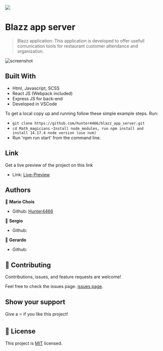 
![](https://img.shields.io/badge/Microverse-blueviolet)

# Blazz app server

> Blazz application: This application is developed to offer usefull comunication tools for restaurant customer attendance and organization.

![screenshot](./src/images/screenshots/preview1.png)

## Built With

- Html, Javascript, SCSS
- React JS (Webpack included)
- Express JS for back-end
- Developed in VSCode

To get a local copy up and running follow these simple example steps.
Run:
- `git clone https://github.com/hunter4466/blazz_app_server.git`
- `cd Math_magicians`
-`Install node_modules, run npm install and install 14.17.4 node version (use nvm)`
- Run 'npm run start' from the command line.

## Link

Get a live preview of the project on this link

- Link: [Live-Preview]()


## Authors

👤 **Mario Chois**

- Github: [Hunter4466](https://github.com/hunter4466)


👤 **Sergio**

- Github: [](https://github.com/)


👤 **Gerardo**

- Github: [](https://github.com/)


## 🤝 Contributing

Contributions, issues, and feature requests are welcome!

Feel free to check the issues page. [issues page](https://github.com/hunter4466/Math_magicians/issues).

## Show your support

Give a ⭐️ if you like this project!

## 📝 License

This project is [MIT](./MIT.md) licensed.

